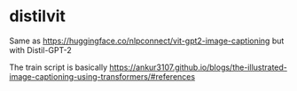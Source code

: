 # distilvit

Same as https://huggingface.co/nlpconnect/vit-gpt2-image-captioning but with Distil-GPT-2

The train script is basically https://ankur3107.github.io/blogs/the-illustrated-image-captioning-using-transformers/#references
